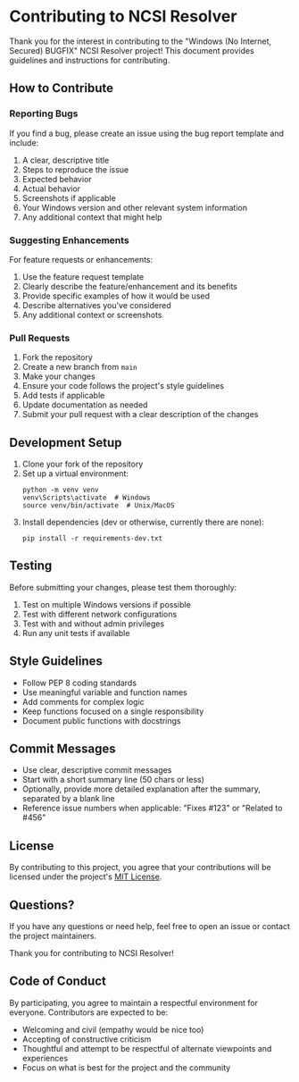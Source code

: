 # Contributing to NCSI Resolver

Thank you for the interest in contributing to the "Windows (No Internet, Secured) BUGFIX" NCSI Resolver project! This document provides guidelines and instructions for contributing.

## How to Contribute

### Reporting Bugs

If you find a bug, please create an issue using the bug report template and include:

1. A clear, descriptive title
2. Steps to reproduce the issue
3. Expected behavior
4. Actual behavior
5. Screenshots if applicable
6. Your Windows version and other relevant system information
7. Any additional context that might help

### Suggesting Enhancements

For feature requests or enhancements:

1. Use the feature request template
2. Clearly describe the feature/enhancement and its benefits
3. Provide specific examples of how it would be used
4. Describe alternatives you've considered
5. Any additional context or screenshots

### Pull Requests

1. Fork the repository
2. Create a new branch from `main`
3. Make your changes
4. Ensure your code follows the project's style guidelines
5. Add tests if applicable
6. Update documentation as needed
7. Submit your pull request with a clear description of the changes

## Development Setup

1. Clone your fork of the repository
2. Set up a virtual environment:
   ```
   python -m venv venv
   venv\Scripts\activate  # Windows
   source venv/bin/activate  # Unix/MacOS
   ```
3. Install dependencies (dev or otherwise, currently there are none):
   ```
   pip install -r requirements-dev.txt
   ```

## Testing

Before submitting your changes, please test them thoroughly:

1. Test on multiple Windows versions if possible
2. Test with different network configurations
3. Test with and without admin privileges
4. Run any unit tests if available

## Style Guidelines

- Follow PEP 8 coding standards
- Use meaningful variable and function names
- Add comments for complex logic
- Keep functions focused on a single responsibility
- Document public functions with docstrings

## Commit Messages

- Use clear, descriptive commit messages
- Start with a short summary line (50 chars or less)
- Optionally, provide more detailed explanation after the summary, separated by a blank line
- Reference issue numbers when applicable: "Fixes #123" or "Related to #456"

## License

By contributing to this project, you agree that your contributions will be licensed under the project's [MIT License](LICENSE).

## Questions?

If you have any questions or need help, feel free to open an issue or contact the project maintainers.

Thank you for contributing to NCSI Resolver!

## Code of Conduct

By participating, you agree to maintain a respectful environment for everyone. Contributors are expected to be:

- Welcoming and civil (empathy would be nice too)
- Accepting of constructive criticism
- Thoughtful and attempt to be respectful of alternate viewpoints and experiences
- Focus on what is best for the project and the community